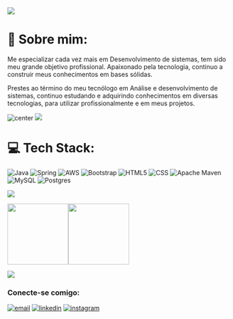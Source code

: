 <img src="https://user-images.githubusercontent.com/73097560/115834477-dbab4500-a447-11eb-908a-139a6edaec5c.gif"> 

# 💫 Sobre mim:
Me especializar cada vez mais em Desenvolvimento de sistemas, tem sido meu grande objetivo profissional. Apaixonado pela tecnologia, continuo a construir meus conhecimentos em bases sólidas.

Prestes ao término do meu tecnólogo em Análise e desenvolvimento de sistemas, continuo estudando e adquirindo conhecimentos em diversas tecnologias, para utilizar profissionalmente e em meus projetos.

![center](https://komarev.com/ghpvc/?username=leandroleiteh&color=447ff7&label=Visitor+count)
<img src="https://user-images.githubusercontent.com/73097560/115834477-dbab4500-a447-11eb-908a-139a6edaec5c.gif">


# 💻 Tech Stack:
![Java](https://img.shields.io/badge/java-%23ED8B00.svg?style=for-the-badge&logo=java&logoColor=white) ![Spring](https://img.shields.io/badge/spring%20boot-%236DB33F.svg?style=for-the-badge&logo=spring&logoColor=white) ![AWS](https://img.shields.io/badge/AWS-%23FF9900.svg?style=for-the-badge&logo=amazon-aws&logoColor=white) ![Bootstrap](https://img.shields.io/badge/Bootstrap-%23316192.svg?style=for-the-badge&logo=Bootstrap&logoColor=white)  ![HTML5](https://img.shields.io/badge/html5-%23E34F26.svg?style=for-the-badge&logo=html5&logoColor=white)  ![CSS](https://img.shields.io/badge/CSS-%23005C0F.svg?style=for-the-badge&logo=Css&logoColor=white) ![Apache Maven](https://img.shields.io/badge/Apache%20Maven-C71A36?style=for-the-badge&logo=Apache%20Maven&logoColor=white)  ![MySQL](https://img.shields.io/badge/mysql-%2300f.svg?style=for-the-badge&logo=mysql&logoColor=white) ![Postgres](https://img.shields.io/badge/postgres-%23316192.svg?style=for-the-badge&logo=postgresql&logoColor=white) 

<img src="https://user-images.githubusercontent.com/73097560/115834477-dbab4500-a447-11eb-908a-139a6edaec5c.gif"> 

<a href="https://www.adamalston.com/"><img height="137px" src="https://github-readme-stats.vercel.app/api?username=leandroleiteh&hide_title=true&hide_border=true&show_icons=true&include_all_commits=true&count_private=true&line_height=21&text_color=000&icon_color=000&bg_color=0,ea6161,ffc64d,fffc4d,52fa5a&theme=graywhite" /><!-- wi*quL3fcV --><img height="137px" src="https://github-readme-stats.vercel.app/api/top-langs/?username=leandroleiteh&hide=html&hide_title=true&hide_border=true&layout=compact&langs_count=6&exclude_repo=comp426,Redventures-Movie-Quotes&text_color=000&icon_color=fff&bg_color=0,52fa5a,4dfcff,c64dff&theme=graywhite" /></a>

<img src="https://user-images.githubusercontent.com/73097560/115834477-dbab4500-a447-11eb-908a-139a6edaec5c.gif"> 

<h3 align="left">Conecte-se comigo:</h3>
<a href="mailto:leandroluz@uni9.edu.br"><img src="https://img.icons8.com/color/96/000000/gmail.png" alt="email"/></a>
<a href="https://www.linkedin.com/in/leandroleite-ti"><img src="https://img.icons8.com/color/96/000000/linkedin.png" alt="linkedin"/></a>
<a href="https://www.instagram.com/leandroleiteh"><img src="https://img.icons8.com/color/96/000000/instagram-new.png" alt="instagram"/></a>
